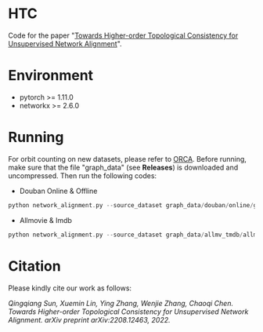 # HTC
Code for the paper "[Towards Higher-order Topological Consistency for Unsupervised Network Alignment](https://arxiv.org/pdf/2208.12463.pdf)".

# Environment
- pytorch >= 1.11.0
- networkx >= 2.6.0

# Running
For orbit counting on new datasets, please refer to [ORCA](https://github.com/thocevar/orca).
Before running, make sure that the file "graph_data" (see **Releases**) is downloaded and uncompressed.
Then run the following codes:

- Douban Online & Offline

```php
python network_alignment.py --source_dataset graph_data/douban/online/graphsage --target_dataset graph_data/douban/offline/graphsage --groundtruth graph_data/douban/dictionaries/groundtruth HTC --k 20 --p 0.5 --ulr 0.01 --alpha 1.1
```
- Allmovie & Imdb

```php
python network_alignment.py --source_dataset graph_data/allmv_tmdb/allmv/graphsage --target_dataset graph_data/allmv_tmdb/tmdb/graphsage --groundtruth graph_data/allmv_tmdb/dictionaries/groundtruth HTC --gm
```

# Citation

Please kindly cite our work as follows:

*Qingqiang Sun, Xuemin Lin, Ying Zhang, Wenjie Zhang, Chaoqi Chen. Towards Higher-order Topological Consistency for Unsupervised Network Alignment. arXiv preprint arXiv:2208.12463, 2022.*
